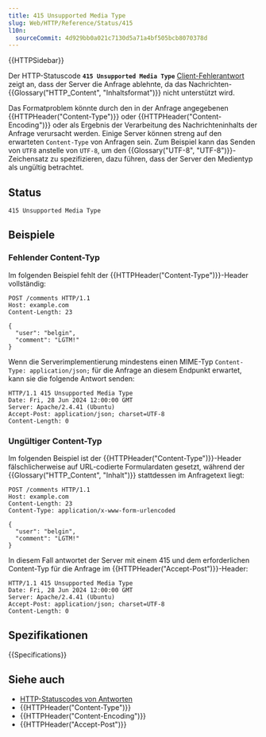 ```yaml
---
title: 415 Unsupported Media Type
slug: Web/HTTP/Reference/Status/415
l10n:
  sourceCommit: 4d929bb0a021c7130d5a71a4bf505bcb8070378d
---
```


{{HTTPSidebar}}

Der HTTP-Statuscode **`415 Unsupported Media Type`** [Client-Fehlerantwort](/de/docs/Web/HTTP/Reference/Status#client_error_responses) zeigt an, dass der Server die Anfrage ablehnte, da das Nachrichten-{{Glossary("HTTP_Content", "Inhaltsformat")}} nicht unterstützt wird.

Das Formatproblem könnte durch den in der Anfrage angegebenen {{HTTPHeader("Content-Type")}} oder {{HTTPHeader("Content-Encoding")}} oder als Ergebnis der Verarbeitung des Nachrichteninhalts der Anfrage verursacht werden. Einige Server können streng auf den erwarteten `Content-Type` von Anfragen sein. Zum Beispiel kann das Senden von `UTF8` anstelle von `UTF-8`, um den {{Glossary("UTF-8", "UTF-8")}}-Zeichensatz zu spezifizieren, dazu führen, dass der Server den Medientyp als ungültig betrachtet.

## Status

```http
415 Unsupported Media Type
```

## Beispiele

### Fehlender Content-Typ

Im folgenden Beispiel fehlt der {{HTTPHeader("Content-Type")}}-Header vollständig:

```http
POST /comments HTTP/1.1
Host: example.com
Content-Length: 23

{
  "user": "belgin",
  "comment": "LGTM!"
}
```

Wenn die Serverimplementierung mindestens einen MIME-Typ `Content-Type: application/json;` für die Anfrage an diesem Endpunkt erwartet, kann sie die folgende Antwort senden:

```http
HTTP/1.1 415 Unsupported Media Type
Date: Fri, 28 Jun 2024 12:00:00 GMT
Server: Apache/2.4.41 (Ubuntu)
Accept-Post: application/json; charset=UTF-8
Content-Length: 0
```

### Ungültiger Content-Typ

Im folgenden Beispiel ist der {{HTTPHeader("Content-Type")}}-Header fälschlicherweise auf URL-codierte Formulardaten gesetzt, während der {{Glossary("HTTP_Content", "Inhalt")}} stattdessen im Anfragetext liegt:

```http
POST /comments HTTP/1.1
Host: example.com
Content-Length: 23
Content-Type: application/x-www-form-urlencoded

{
  "user": "belgin",
  "comment": "LGTM!"
}
```

In diesem Fall antwortet der Server mit einem 415 und dem erforderlichen Content-Typ für die Anfrage im {{HTTPHeader("Accept-Post")}}-Header:

```http
HTTP/1.1 415 Unsupported Media Type
Date: Fri, 28 Jun 2024 12:00:00 GMT
Server: Apache/2.4.41 (Ubuntu)
Accept-Post: application/json; charset=UTF-8
Content-Length: 0
```

## Spezifikationen

{{Specifications}}

## Siehe auch

- [HTTP-Statuscodes von Antworten](/de/docs/Web/HTTP/Reference/Status)
- {{HTTPHeader("Content-Type")}}
- {{HTTPHeader("Content-Encoding")}}
- {{HTTPHeader("Accept-Post")}}
